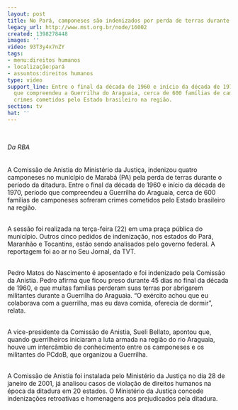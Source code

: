 ```yaml
---
layout: post
title: No Pará, camponeses são indenizados por perda de terras durante a ditadura
legacy_url: http://www.mst.org.br/node/16002
created: 1398278448
images: ''
video: 93T3y4x7nZY
tags:
- menu:direitos humanos
- localização:pará
- assuntos:direitos humanos
type: video
support_line: Entre o final da década de 1960 e início da década de 1970, período
  que compreendeu a Guerrilha do Araguaia, cerca de 600 famílias de camponeses sofreram
  crimes cometidos pelo Estado brasileiro na região.
section: tv
hat: ''
---
```

<p>&nbsp;</p><p><em>Da RBA<br></em><br><br>A Comissão de Anistia do Ministério da Justiça, indenizou quatro camponeses no município de Marabá (PA) pela perda de terras durante o período da ditadura. Entre o final da década de 1960 e início da década de 1970, período que compreendeu a Guerrilha do Araguaia, cerca de 600 famílias de camponeses sofreram crimes cometidos pelo Estado brasileiro na região.</p><p><br>A sessão foi realizada na terça-feira (22) em uma praça pública do município. Outros cinco pedidos de indenização, nos estados do Pará, Maranhão e Tocantins, estão sendo analisados pelo governo federal. A reportagem foi ao ar no Seu Jornal, da TVT.</p><p><br>Pedro Matos do Nascimento é aposentado e foi indenizado pela Comissão da Anistia. Pedro afirma que ficou preso durante 45 dias no final da década de 1960, e que muitas famílias perderam suas terras por abrigarem militantes durante a Guerrilha do Araguaia. “O exército achou que eu colaborava com a guerrilha, mas eu dava comida, oferecia de dormir”, relata.</p><p><br>A vice-presidente da Comissão de Anistia, Sueli Bellato, apontou que, quando guerrilheiros iniciaram a luta armada na região do rio Araguaia, houve um intercâmbio de conhecimento entre os camponeses e os militantes do PCdoB, que organizou a Guerrilha.</p><p><br>A Comissão de Anistia foi instalada pelo Ministério da Justiça no dia 28 de janeiro de 2001, já analisou casos de violação de direitos humanos na época da ditadura em 20 estados. O Ministério da Justiça concede indenizações retroativas e homenagens aos prejudicados pela ditadura.</p><p><object width="600" height="500" data="http://www.youtube.com/v/93T3y4x7nZY" type="application/x-shockwave-flash"><param name="data" value="http://www.youtube.com/v/93T3y4x7nZY"><param name="src" value="http://www.youtube.com/v/93T3y4x7nZY"></object></p>
